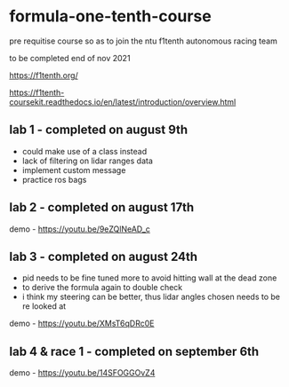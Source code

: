 # formula-one-tenth-course

pre requitise course so as to join the ntu f1tenth autonomous racing team 

to be completed end of nov 2021

https://f1tenth.org/

https://f1tenth-coursekit.readthedocs.io/en/latest/introduction/overview.html

## lab 1 - completed on august 9th

- could make use of a class instead
- lack of filtering on lidar ranges data
- implement custom message
- practice ros bags

## lab 2 - completed on august 17th

demo - https://youtu.be/9eZQlNeAD_c
    
## lab 3 - completed on august 24th

- pid needs to be fine tuned more to avoid hitting wall at the dead zone
- to derive the formula again to double check 
- i think my steering can be better, thus lidar angles chosen needs to be re looked at

demo - https://youtu.be/XMsT6qDRc0E

## lab 4 & race 1 - completed on september 6th

demo - https://youtu.be/14SFOGGOvZ4
